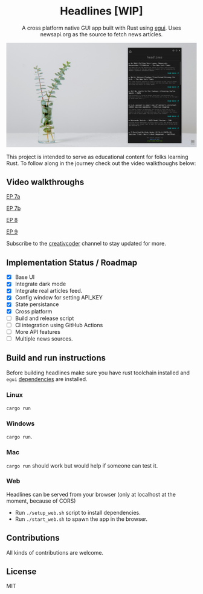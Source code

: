 
<div align="center">

<h1>Headlines [WIP]</h1>


A cross platform native GUI app built with Rust using [egui](https://github.com/emilk/egui). Uses newsapi.org as the source to fetch news articles.
</div>


![screenshot](./assets/thumb.png)

This project is intended to serve as educational content
for folks learning Rust. To follow along in the journey check out the video walkthoughs below:

## Video walkthroughs

[EP 7a](https://youtu.be/NtUkr_z7l84)

[EP 7b](https://www.youtube.com/watch?v=SvFPdgGwzTQ)

[EP 8](https://www.youtube.com/watch?v=4MKcqR9z8AU)

[EP 9](https://youtu.be/EOIhsRxhV80)

Subscribe to the [creativcoder](https://www.youtube.com/c/creativcoder?sub_confirmation=1) channel to stay updated for more.

## Implementation Status / Roadmap

- [X] Base UI
- [X] Integrate dark mode
- [X] Integrate real articles feed.
- [X] Config window for setting API_KEY
- [X] State persistance
- [X] Cross platform
- [ ] Build and release script
- [ ] CI integration using GitHub Actions
- [ ] More API features
- [ ] Multiple news sources.

## Build and run instructions

Before building headlines make sure you have rust toolchain installed and `egui` [dependencies](https://github.com/emilk/egui#demo) are installed.

### Linux

`cargo run`

### Windows

`cargo run`.

### Mac

`cargo run` should work but would help if someone can test it.

### Web

Headlines can be served from your browser (only at localhost at the moment, because of CORS)

* Run `./setup_web.sh` script to install dependencies.
* Run `./start_web.sh` to spawn the app in the browser.

## Contributions

All kinds of contributions are welcome.

## License

MIT

